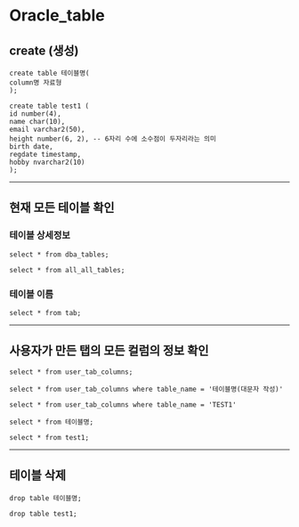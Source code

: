 # Oracle_table

## create (생성)

```
create table 테이블명(
column명 자료형
);
```

```
create table test1 (
id number(4),
name char(10),
email varchar2(50),
height number(6, 2), -- 6자리 수에 소수점이 두자리라는 의미
birth date,
regdate timestamp,
hobby nvarchar2(10)
);
```

---

## 현재 모든 테이블 확인

### 테이블 상세정보

```
select * from dba_tables;
```

```
select * from all_all_tables;
```

### 테이블 이름

```
select * from tab;
```

---

## 사용자가 만든 탭의 모든 컬럼의 정보 확인

```
select * from user_tab_columns;
```

```
select * from user_tab_columns where table_name = '테이블명(대문자 작성)'
```

```
select * from user_tab_columns where table_name = 'TEST1'
```

```
select * from 테이블명;
```

```
select * from test1;
```

---

## 테이블 삭제

```
drop table 테이블명;
```

```
drop table test1;
```
